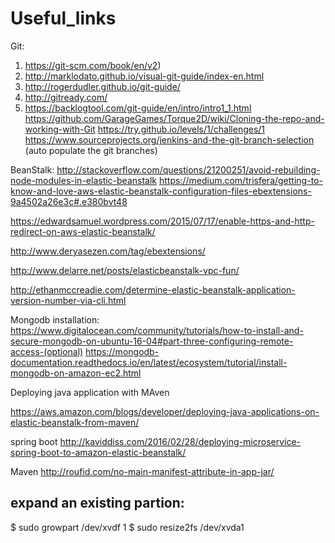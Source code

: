 # Useful_links

Git:
  1. https://git-scm.com/book/en/v2)
  2. http://marklodato.github.io/visual-git-guide/index-en.html 
  3. http://rogerdudler.github.io/git-guide/
  4. http://gitready.com/
  5. https://backlogtool.com/git-guide/en/intro/intro1_1.html
  https://github.com/GarageGames/Torque2D/wiki/Cloning-the-repo-and-working-with-Git
  https://try.github.io/levels/1/challenges/1
 https://www.sourceprojects.org/jenkins-and-the-git-branch-selection   (auto populate the git branches)
 
BeanStalk:
http://stackoverflow.com/questions/21200251/avoid-rebuilding-node-modules-in-elastic-beanstalk
https://medium.com/trisfera/getting-to-know-and-love-aws-elastic-beanstalk-configuration-files-ebextensions-9a4502a26e3c#.e380bvt48

https://edwardsamuel.wordpress.com/2015/07/17/enable-https-and-http-redirect-on-aws-elastic-beanstalk/

http://www.deryasezen.com/tag/ebextensions/

http://www.delarre.net/posts/elasticbeanstalk-vpc-fun/

http://ethanmccreadie.com/determine-elastic-beanstalk-application-version-number-via-cli.html


Mongodb installation:
https://www.digitalocean.com/community/tutorials/how-to-install-and-secure-mongodb-on-ubuntu-16-04#part-three-configuring-remote-access-(optional)
https://mongodb-documentation.readthedocs.io/en/latest/ecosystem/tutorial/install-mongodb-on-amazon-ec2.html


Deploying java application with MAven

https://aws.amazon.com/blogs/developer/deploying-java-applications-on-elastic-beanstalk-from-maven/

spring boot
http://kaviddiss.com/2016/02/28/deploying-microservice-spring-boot-to-amazon-elastic-beanstalk/

Maven
http://roufid.com/no-main-manifest-attribute-in-app-jar/


expand an existing partion:
-------------
$ sudo growpart /dev/xvdf 1
$ sudo resize2fs /dev/xvda1

